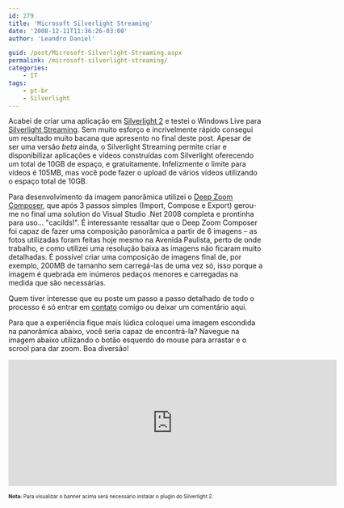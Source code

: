 ```yaml
---
id: 279
title: 'Microsoft Silverlight Streaming'
date: '2008-12-11T11:36:26-03:00'
author: 'Leandro Daniel'

guid: /post/Microsoft-Silverlight-Streaming.aspx
permalink: /microsoft-silverlight-streaming/
categories:
    - IT
tags:
    - pt-br
    - Silverlight
---
```


Acabei de criar uma aplicação em [Silverlight 2](http://www.microsoft.com/SILVERLIGHT/) e testei o Windows Live para [Silverlight Streaming](http://streaming.live.com/). Sem muito esforço e incrivelmente rápido consegui um resultado muito bacana que apresento no final deste post. Apesar de ser uma versão *beta* ainda, o Silverlight Streaming permite criar e disponibilizar aplicações e vídeos construídas com Silverlight oferecendo um total de 10GB de espaço, e gratuitamente. Infelizmente o limite para vídeos é 105MB, mas você pode fazer o upload de vários vídeos utilizando o espaço total de 10GB.

Para desenvolvimento da imagem panorâmica utilizei o [Deep Zoom Composer](http://www.microsoft.com/downloads/details.aspx?familyid=457b17b7-52bf-4bda-87a3-fa8a4673f8bf&displaylang=en), que após 3 passos simples (Import, Compose e Export) gerou-me no final uma solution do Visual Studio .Net 2008 completa e prontinha para uso… "cacilds!". É interessante ressaltar que o Deep Zoom Composer foi capaz de fazer uma composição panorâmica a partir de 6 imagens – as fotos utilizadas foram feitas hoje mesmo na Avenida Paulista, perto de onde trabalho, e como utilizei uma resolução baixa as imagens não ficaram muito detalhadas. É possível criar uma composição de imagens final de, por exemplo, 200MB de tamanho sem carregá-las de uma vez só, isso porque a imagem é quebrada em inúmeros pedaços menores e carregadas na medida que são necessárias.

Quem tiver interesse que eu poste um passo a passo detalhado de todo o processo é só entrar em [contato](/contact/) comigo ou deixar um comentário aqui.

Para que a experiência fique mais lúdica coloquei uma imagem escondida na panorâmica abaixo, você seria capaz de encontrá-la? Navegue na imagem abaixo utilizando o botão esquerdo do mouse para arrastar e o scrool para dar zoom. Boa diversão!

<iframe frameborder="0" scrolling="no" src="http://silverlight.services.live.com/invoke/85845/AvenidaPaulista/iframe.html" style="width: 650px; height: 250px"></iframe>

<font size="1">**Nota:** Para visualizar o banner acima será necessário instalar o plugin do Silverlight 2.</font>
